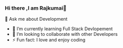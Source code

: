 ### Hi there ,I am Rajkumai👋
💬 Ask me about Development
- 🌱 I’m currently learning Full Stack Devlopement
- 👯 I’m looking to collaborate with other Developers
- ⚡ Fun fact: I love and enjoy coding

